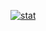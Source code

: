 [![stat](https://github-readme-stats.vercel.app/api?username=crouch86&show_icons=true)](https://github.com/crouch86/recovery_xiaomi_selene)
